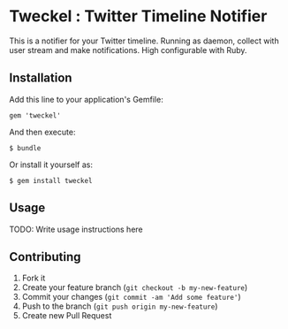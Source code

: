 # Tweckel : Twitter Timeline Notifier

This is a notifier for your Twitter timeline. Running as daemon, collect with user stream and make notifications. High configurable with Ruby.

## Installation

Add this line to your application's Gemfile:

    gem 'tweckel'

And then execute:

    $ bundle

Or install it yourself as:

    $ gem install tweckel

## Usage

TODO: Write usage instructions here

## Contributing

1. Fork it
2. Create your feature branch (`git checkout -b my-new-feature`)
3. Commit your changes (`git commit -am 'Add some feature'`)
4. Push to the branch (`git push origin my-new-feature`)
5. Create new Pull Request
